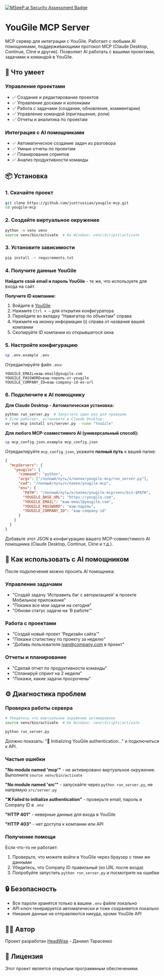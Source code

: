 [![MSeeP.ai Security Assessment Badge](https://mseep.net/pr/justrussian-yougile-mcp-badge.png)](https://mseep.ai/app/justrussian-yougile-mcp)

# YouGile MCP Server

MCP сервер для интеграции с YouGile. Работает с любыми AI помощниками, поддерживающими протокол MCP (Claude Desktop, Continue, Cline и другие). Позволяет AI работать с вашими проектами, задачами и командой в YouGile.

## 🚀 Что умеет

### **Управление проектами**
- ✅ Создание и редактирование проектов
- ✅ Управление досками и колонками
- ✅ Работа с задачами (создание, обновление, комментарии)
- ✅ Управление командой (приглашения, роли)
- ✅ Отчеты и аналитика по проектам

### **Интеграция с AI помощниками**
- ✅ Автоматическое создание задач из разговора
- ✅ Умные отчеты по проектам
- ✅ Планирование спринтов
- ✅ Анализ продуктивности команды

## 📦 Установка

### 1. Скачайте проект
```bash
git clone https://github.com/justrussian/yougile-mcp.git
cd yougile-mcp
```

### 2. Создайте виртуальное окружение
```bash
python -m venv venv
source venv/bin/activate  # На Windows: venv\Scripts\activate
```

### 3. Установите зависимости
```bash
pip install -r requirements.txt
```

### 4. Получите данные YouGile

**Найдите свой email и пароль YouGile** - те же, что используете для входа на сайт.

**Получите ID компании:**
1. Войдите в [YouGile](https://yougile.com)
2. Нажмите `Ctrl + ~` для открытия конфигуратора
3. Перейдите во вкладку "Навигатор по объектам" справа
4. Нажмите на иконку информации (ℹ️) справа от названия вашей компании
5. Скопируйте ID компании из открывшегося окна

### 5. Настройте конфигурацию
```bash
cp .env.example .env
```

Отредактируйте файл `.env`:
```env
YOUGILE_EMAIL=ваш-email@yougile.com
YOUGILE_PASSWORD=ваш-пароль-от-yougile
YOUGILE_COMPANY_ID=ваш-company-id-из-url
```

### 6. Подключите к AI помощнику

**Для Claude Desktop - Автоматическая установка:**
```bash
python run_server.py  # Запустите один раз для проверки
# Если работает, установите в Claude Desktop:
uv run mcp install src/server.py --name "YouGile"
```

**Для любого MCP-совместимого AI (универсальный способ):**
```bash
cp mcp_config.json.example mcp_config.json
```

Отредактируйте `mcp_config.json`, укажите **полный путь** к вашей папке:
```json
{
  "mcpServers": {
    "yougile": {
      "command": "python",
      "args": ["/полный/путь/к/папке/yougile-mcp/run_server.py"],
      "cwd": "/полный/путь/к/папке/yougile-mcp",
      "env": {
        "PATH": "/полный/путь/к/папке/yougile-mcp/venv/bin:$PATH",
        "YOUGILE_BASE_URL": "https://yougile.com",
        "YOUGILE_EMAIL": "ваш-email@yougile.com",
        "YOUGILE_PASSWORD": "ваш-пароль",
        "YOUGILE_COMPANY_ID": "ваш-company-id"
      }
    }
  }
}
```

Добавьте этот JSON в конфигурацию вашего MCP-совместимого AI помощника (Claude Desktop, Continue, Cline и т.д.).

## 🎯 Как использовать с AI помощником

После подключения можно просить AI помощника:

### **Управление задачами**
- "Создай задачу 'Исправить баг с авторизацией' в проекте Мобильное приложение"
- "Покажи все мои задачи на сегодня"
- "Обнови статус задачи на 'В работе'"

### **Работа с проектами**
- "Создай новый проект 'Редизайн сайта'"
- "Покажи статистику по проекту за неделю"
- "Добавь пользователя ivan@company.com в проект"

### **Отчеты и планирование**
- "Сделай отчет по продуктивности команды"
- "Спланируй спринт на 2 недели"
- "Покажи, какие задачи просрочены"

## ⚙️ Диагностика проблем

### Проверка работы сервера
```bash
# Убедитесь что виртуальное окружение активировано
source venv/bin/activate  # На Windows: venv\Scripts\activate

python run_server.py
```
Должно показать: "🔑 Initializing YouGile authentication..." и подключиться к API.

### Частые ошибки

**"No module named 'mcp'"** - не активировано виртуальное окружение. Выполните `source venv/bin/activate`

**"No module named 'src'"** - запускайте через `python run_server.py`, не напрямую `src/server.py`

**"❌ Failed to initialize authentication"** - проверьте email, пароль и Company ID в `.env`

**"HTTP 401"** - неверные данные для входа в YouGile

**"HTTP 403"** - нет доступа к компании или API

### Получение помощи
Если что-то не работает:
1. Проверьте, что можете войти в YouGile через браузер с теми же данными
2. Убедитесь, что Company ID правильный (из URL после входа)
3. Попробуйте запустить `python run_server.py` и посмотрите на ошибки

## 🔒 Безопасность

- Все пароли хранятся только в вашем `.env` файле локально
- API ключ генерируется автоматически и тоже сохраняется локально
- Никакие данные не отправляются никуда, кроме YouGile API

## 👨‍💻 Автор

Проект разработан [HeadWise](https://headwise.ru) - Даниил Тарасенко

## 📄 Лицензия

Этот проект является открытым программным обеспечением.